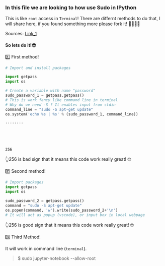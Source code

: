 ### In this file we are looking to how use Sudo in IPython 

This is like `root` access in `Terminal`!
There are differnt methods to do that, I will share here, if you found something more please fork it! 👨‍💻👩‍💻

Sources: [Link_1](https://docs.python.org/3.1/library/getpass.html)

#### So lets do it!😎

1️⃣ First method!


```python
# Import and install packages

import getpass
import os
```


```python
# Create a variable with name "password"
sudo_password_1 = getpass.getpass()
# This is work fancy like command line in terminal 
# Why do we need -S ? It enables input from stdin
command_line = "sudo -S apt-get update" 
os.system('echo %s | %s' % (sudo_password_1, command_line))
```

    ········





    256



👆256 is bad sign that it means this code work really great! 🤓

2️⃣ Second method!


```python
# Import packages
import getpass
import os
```


```python
sudo_password_2 = getpass.getpass()
command = "sudo -S apt-get update"
os.popen(command, 'w').write(sudo_password_2+'\n') 
# It will act as popup (vscode), or input box in local webpage
```

👆256 is good sign that it means this code work really great! 🤓

3️⃣ Third Method!

It will work in command line (`terminal`).

> $ sudo jupyter-notebook --allow-root


```python

```
